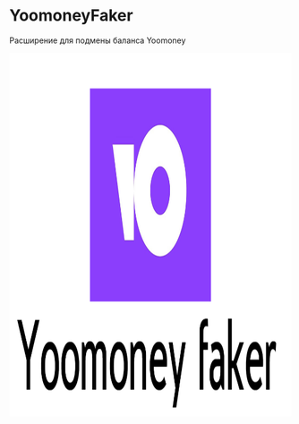 <h1>YoomoneyFaker</h1>
<p>Расширение для подмены баланса Yoomoney</p>
<img src='yoomoney-logo.png' width='650px' height='650px'></img>
